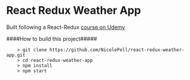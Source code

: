 # React Redux Weather App

Built following a React-Redux [course on Udemy](https://www.udemy.com/react-redux/)


####How to build this project#####

```
	> git clone https://github.com/NicolePell/react-redux-weather-app.git
	> cd react-redux-weather-app
	> npm install
	> npm start
```
